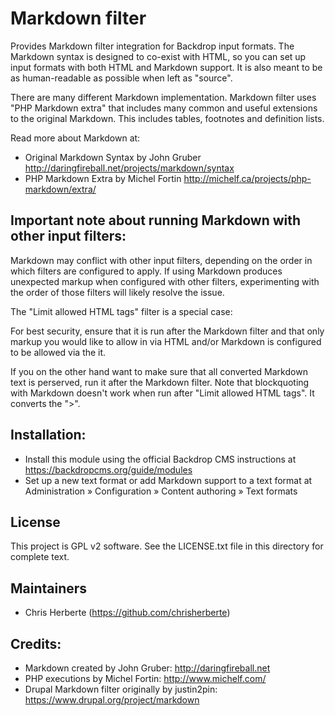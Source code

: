 Markdown filter
=============================

Provides Markdown filter integration for Backdrop input formats. The
Markdown syntax is designed to co-exist with HTML, so you can set up
input formats with both HTML and Markdown support. It is also meant to
be as human-readable as possible when left as "source".

There are many different Markdown implementation. Markdown filter uses
"PHP Markdown extra" that includes many common and useful extensions to
the original Markdown. This includes tables, footnotes and definition
lists.

Read more about Markdown at:

- Original Markdown Syntax by John Gruber
  <http://daringfireball.net/projects/markdown/syntax>
- PHP Markdown Extra by Michel Fortin
  <http://michelf.ca/projects/php-markdown/extra/>

Important note about running Markdown with other input filters:
--------------------------------------------------------------

Markdown may conflict with other input filters, depending on the order
in which filters are configured to apply. If using Markdown produces
unexpected markup when configured with other filters, experimenting with
the order of those filters will likely resolve the issue.

The "Limit allowed HTML tags" filter is a special case:

For best security, ensure that it is run after the Markdown filter and
that only markup you would like to allow in via HTML and/or Markdown is
configured to be allowed via the it.

If you on the other hand want to make sure that all converted Markdown
text is perserved, run it after the Markdown filter. Note that
blockquoting with Markdown doesn't work when run after "Limit allowed
HTML tags". It converts the ">".

Installation:
------------
- Install this module using the official Backdrop CMS instructions at
  https://backdropcms.org/guide/modules
- Set up a new text format or add Markdown support to a text format at
  Administration » Configuration » Content authoring » Text formats

License
-------

This project is GPL v2 software. See the LICENSE.txt file in this directory for
complete text.

Maintainers
-----------

- Chris Herberte (https://github.com/chrisherberte)

Credits:
-------
- Markdown created by John Gruber: <http://daringfireball.net>
- PHP executions by Michel Fortin: <http://www.michelf.com/>
- Drupal Markdown filter originally by justin2pin: <https://www.drupal.org/project/markdown>
